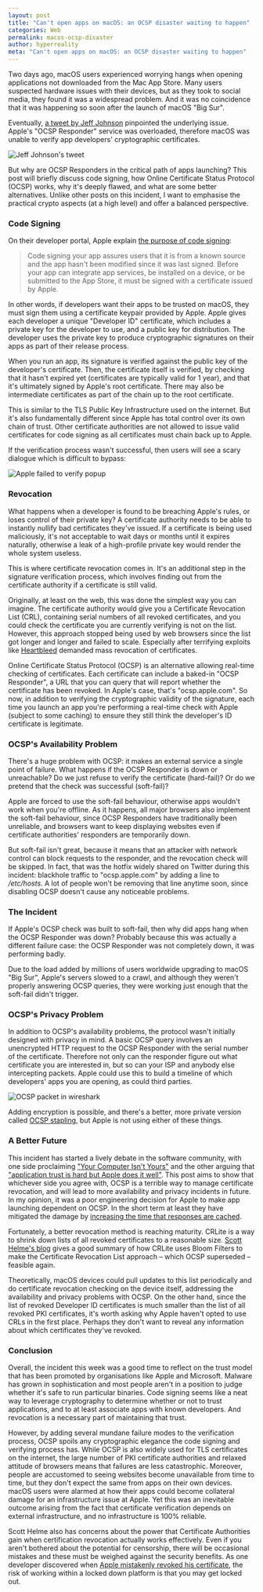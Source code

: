 ```yaml
---
layout: post
title: "Can't open apps on macOS: an OCSP disaster waiting to happen"
categories: Web
permalink: macos-ocsp-disaster
author: hyperreality
meta: "Can't open apps on macOS: an OCSP disaster waiting to happen"
---
```


Two days ago, macOS users experienced worrying hangs when opening applications not downloaded from the Mac App Store. Many users suspected hardware issues with their devices, but as they took to social media, they found it was a widespread problem. And it was no coincidence that it was happening so soon after the launch of macOS "Big Sur".

Eventually, [a tweet by Jeff Johnson](https://twitter.com/lapcatsoftware/status/1326990296412991489) pinpointed the underlying issue. Apple's "OCSP Responder" service was overloaded, therefore macOS was unable to verify app developers' cryptographic certificates.

![Jeff Johnson's tweet](/assets/images/apple-tweet.png?style=centerme)

But why are OCSP Responders in the critical path of apps launching? This post will briefly discuss code signing, how Online Certificate Status Protocol (OCSP) works, why it's deeply flawed, and what are some better alternatives. Unlike other posts on this incident, I want to emphasise the practical crypto aspects (at a high level) and offer a balanced perspective.

### Code Signing

On their developer portal, Apple explain [the purpose of code signing](https://developer.apple.com/support/code-signing/):

> Code signing your app assures users that it is from a known source and the app hasn't been modified since it was last signed. Before your app can integrate app services, be installed on a device, or be submitted to the App Store, it must be signed with a certificate issued by Apple.

In other words, if developers want their apps to be trusted on macOS, they must sign them using a certificate keypair provided by Apple. Apple gives each developer a unique "Developer ID" certificate, which includes a private key for the developer to use, and a public key for distribution. The developer uses the private key to produce cryptographic signatures on their apps as part of their release process.

When you run an app, its signature is verified against the public key of the developer's certificate. Then, the certificate itself is verified, by checking that it hasn't expired yet (certificates are typically valid for 1 year), and that it's ultimately signed by Apple's root certificate. There may also be intermediate certificates as part of the chain up to the root certificate.

This is similar to the TLS Public Key Infrastructure used on the internet. But it's also fundamentally different since Apple has total control over its own chain of trust. Other certificate authorities are not allowed to issue valid certificates for code signing as all certificates must chain back up to Apple.

If the verification process wasn't successful, then users will see a scary dialogue which is difficult to bypass:

![Apple failed to verify popup](/assets/images/apple-failed-verify.png?style=centerme)

### Revocation

What happens when a developer is found to be breaching Apple's rules, or loses control of their private key? A certificate authority needs to be able to instantly nullify bad certificates they've issued. If a certificate is being used maliciously, it's not acceptable to wait days or months until it expires naturally, otherwise a leak of a high-profile private key would render the whole system useless.

This is where certificate revocation comes in. It's an additional step in the signature verification process, which involves finding out from the certificate authority if a certificate is still valid.

Originally, at least on the web, this was done the simplest way you can imagine. The certificate authority would give you a Certificate Revocation List (CRL), containing serial numbers of all revoked certificates, and you could check the certificate you are currently verifying is not on the list. However, this approach stopped being used by web browsers since the list got longer and longer and failed to scale. Especially after terrifying exploits like [Heartbleed](https://en.wikipedia.org/wiki/Heartbleed) demanded mass revocation of certificates.

Online Certificate Status Protocol (OCSP) is an alternative allowing real-time checking of certificates. Each certificate can include a baked-in "OCSP Responder", a URL that you can query that will report whether the certificate has been revoked. In Apple's case, that's "ocsp.apple.com". So now, in addition to verifying the cryptographic validity of the signature, each time you launch an app you're performing a real-time check with Apple (subject to some caching) to ensure they still think the developer's ID certificate is legitimate.

### OCSP's Availability Problem

There's a huge problem with OCSP: it makes an external service a single point of failure. What happens if the OCSP Responder is down or unreachable? Do we just refuse to verify the certificate (hard-fail)? Or do we pretend that the check was successful (soft-fail)?

Apple are forced to use the soft-fail behaviour, otherwise apps wouldn't work when you're offline. As it happens, all major browsers also implement the soft-fail behaviour, since OCSP Responders have traditionally been unreliable, and browsers want to keep displaying websites even if certificate authorities' responders are temporarily down.

But soft-fail isn't great, because it means that an attacker with network control can block requests to the responder, and the revocation check will be skipped. In fact, that was the hotfix widely shared on Twitter during this incident: blackhole traffic to "ocsp.apple.com" by adding a line to _/etc/hosts_. A lot of people won't be removing that line anytime soon, since disabling OCSP doesn't cause any noticeable problems.

### The Incident

If Apple's OCSP check was built to soft-fail, then why did apps hang when the OCSP Responder was down? Probably because this was actually a different failure case: the OCSP Responder was not completely down, it was performing badly.

Due to the load added by millions of users worldwide upgrading to macOS "Big Sur", Apple's servers slowed to a crawl, and although they weren't properly answering OCSP queries, they were working just enough that the soft-fail didn't trigger.

### OCSP's Privacy Problem

In addition to OCSP's availability problems, the protocol wasn't initially designed with privacy in mind. A basic OCSP query involves an unencrypted HTTP request to the OCSP Responder with the serial number of the certificate. Therefore not only can the responder figure out what certificate you are interested in, but so can your ISP and anybody else intercepting packets. Apple could use this to build a timeline of which developers' apps you are opening, as could third parties.

![OCSP packet in wireshark](/assets/images/apple-ocsp-wireshark.jpg?style=centerme)

Adding encryption is possible, and there's a better, more private version called [OCSP stapling](https://en.wikipedia.org/wiki/OCSP_stapling), but Apple is not using either of these things. 


### A Better Future

This incident has started a lively debate in the software community, with one side proclaiming ["Your Computer Isn't Yours"](https://sneak.berlin/20201112/your-computer-isnt-yours/) and the other arguing that ["application trust is hard but Apple does it well"](https://www.security-embedded.com/blog/2020/11/14/application-trust-is-hard-but-apple-does-it-well). This post aims to show that whichever side you agree with, OCSP is a terrible way to manage certificate revocation, and will lead to more availability and privacy incidents in future. In my opinion, it was a poor engineering decision for Apple to make app launching dependent on OCSP. In the short term at least they have mitigated the damage by [increasing the time that responses are cached](https://lapcatsoftware.com/articles/ocsp.html).

Fortunately, a better revocation method is reaching maturity. CRLite is a way to shrink down lists of all revoked certificates to a reasonable size. [Scott Helme's blog](https://scotthelme.co.uk/crlite-finally-a-fix-for-broken-revocation/) gives a good summary of how CRLite uses Bloom Filters to make the Certificate Revocation List approach &ndash; which OCSP superseded &ndash; feasible again.

Theoretically, macOS devices could pull updates to this list periodically and do certificate revocation checking on the device itself, addressing the availability and privacy problems with OCSP. On the other hand, since the list of revoked Developer ID certificates is much smaller than the list of all revoked PKI certificates, it's worth asking why Apple haven't opted to use CRLs in the first place. Perhaps they don't want to reveal any information about which certificates they've revoked.

### Conclusion

Overall, the incident this week was a good time to reflect on the trust model that has been promoted by organisations like Apple and Microsoft. Malware has grown in sophistication and most people aren't in a position to judge whether it's safe to run particular binaries. Code signing seems like a neat way to leverage cryptography to determine whether or not to trust applications, and to at least associate apps with known developers. And revocation is a necessary part of maintaining that trust.

However, by adding several mundane failure modes to the verification process, OCSP spoils any cryptographic elegance the code signing and verifying process has. While OCSP is also widely used for TLS certificates on the internet, the large number of PKI certificate authorities and relaxed attitude of browsers means that failures are less catastrophic. Moreover, people are accustomed to seeing websites become unavailable from time to time, but they don't expect the same from apps on their own devices. macOS users were alarmed at how their apps could become collateral damage for an infrastructure issue at Apple. Yet this was an inevitable outcome arising from the fact that certificate verification depends on external infrastructure, and no infrastructure is 100% reliable.

Scott Helme also has concerns about the power that Certificate Authorities gain when certification revocation actually works effectively. Even if you aren't bothered about the potential for censorship, there will be occasional mistakes and these must be weighed against the security benefits. As one developer discovered when [Apple mistakenly revoked his certificate](https://blog.charliemonroe.net/a-day-without-business/), the risk of working within a locked down platform is that you may get locked out.
